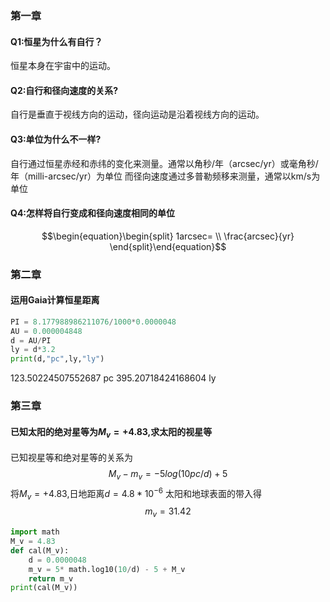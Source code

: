 ### 第一章
#### Q1:恒星为什么有自行？
恒星本身在宇宙中的运动。
#### Q2:自行和径向速度的关系?
自行是垂直于视线方向的运动，径向运动是沿着视线方向的运动。
#### Q3:单位为什么不一样?
⾃⾏通过恒星⾚经和⾚纬的变化来测量。通常以⻆秒/年（arcsec/yr）或毫⻆秒/年（milli-arcsec/yr）为单位
⽽径向速度通过多普勒频移来测量，通常以km/s为单位
#### Q4:怎样将自行变成和径向速度相同的单位
$$\begin{equation}\begin{split}
1arcsec= \\ 
\frac{arcsec}{yr}
\end{split}\end{equation}$$

### 第二章
####  运用Gaia计算恒星距离
```python
PI = 8.177988986211076/1000*0.0000048
AU = 0.000004848
d = AU/PI
ly = d*3.2
print(d,"pc",ly,"ly")
```
123.50224507552687 pc 395.20718424168604 ly
### 第三章
#### 已知太阳的绝对星等为$M_v=+4.83$,求太阳的视星等
已知视星等和绝对星等的关系为
$$M_v-m_v=-5log(10pc/d)+5$$
将$M_v=+4.83$,日地距离$d=4.8*10^{-6}$ 太阳和地球表面的带入得
$$m_v=31.42$$
```python
import math
M_v = 4.83
def cal(M_v):
    d = 0.0000048
    m_v = 5* math.log10(10/d) - 5 + M_v
    return m_v
print(cal(M_v))
```
